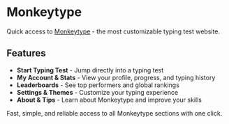 # Monkeytype

Quick access to [Monkeytype](https://monkeytype.com) - the most customizable typing test website.

## Features

- **Start Typing Test** - Jump directly into a typing test
- **My Account & Stats** - View your profile, progress, and typing history
- **Leaderboards** - See top performers and global rankings  
- **Settings & Themes** - Customize your typing experience
- **About & Tips** - Learn about Monkeytype and improve your skills

Fast, simple, and reliable access to all Monkeytype sections with one click.



